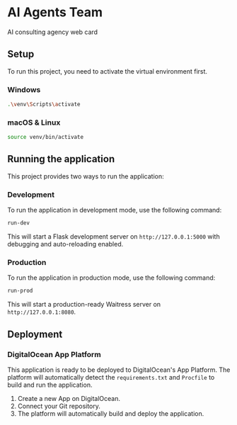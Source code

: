 # AI Agents Team

AI consulting agency web card

## Setup

To run this project, you need to activate the virtual environment first.

### Windows

```bash
.\venv\Scripts\activate
```

### macOS & Linux

```bash
source venv/bin/activate
```

## Running the application

This project provides two ways to run the application:

### Development

To run the application in development mode, use the following command:

```bash
run-dev
```

This will start a Flask development server on `http://127.0.0.1:5000` with debugging and auto-reloading enabled.

### Production

To run the application in production mode, use the following command:

```bash
run-prod
```

This will start a production-ready Waitress server on `http://127.0.0.1:8080`.

## Deployment

### DigitalOcean App Platform

This application is ready to be deployed to DigitalOcean's App Platform. The platform will automatically detect the `requirements.txt` and `Procfile` to build and run the application.

1.  Create a new App on DigitalOcean.
2.  Connect your Git repository.
3.  The platform will automatically build and deploy the application.
